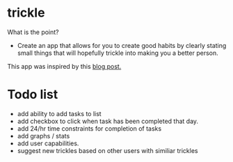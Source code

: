 # trickle

What is the point? 
  * Create an app that allows for you to create good habits by
    clearly stating small things that will hopefully trickle into
    making you a better person.

This app was inspired by this [blog post.](http://randsinrepose.com/archives/the-trickle-list/)

# Todo list

* add ability to add tasks to list
* add checkbox to click when task has been completed that day.
* add 24/hr time constraints for completion of tasks 
* add graphs / stats
* add user capabilities.
* suggest new trickles based on other users with similiar trickles
